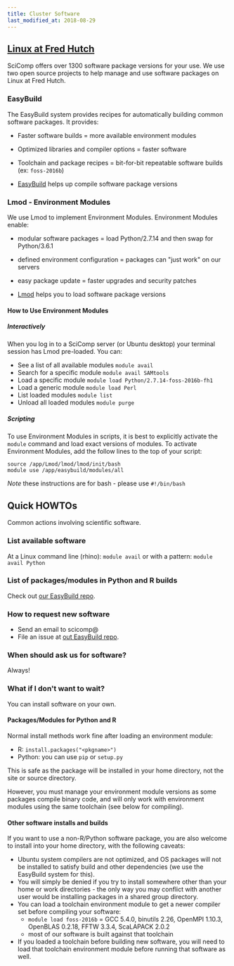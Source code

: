 ```yaml
---
title: Cluster Software
last_modified_at: 2018-08-29
---
```


## [Linux at Fred Hutch](http://sciwiki.fredhutch.org/computing/linux_linux101/)
<!--Brief description of Fred Hutch policies and choices around Linux.-->
SciComp offers over 1300 software package versions for your use.  We use two open source projects to help manage and use software packages on Linux at Fred Hutch.

### EasyBuild
The EasyBuild system provides recipes for automatically building common software packages. It provides:
- Faster software builds = more available environment modules
- Optimized libraries and compiler options = faster software
- Toolchain and package recipes = bit-for-bit repeatable software builds (ex: `foss-2016b`)

- [EasyBuild](https://easybuilders.github.io/easybuild/) helps up compile software package versions

### Lmod - Environment Modules
We use Lmod to implement Environment Modules. Environment Modules enable:
- modular software packages = load Python/2.7.14 and then swap for Python/3.6.1
- defined environment configuration = packages can "just work" on our servers
- easy package update = faster upgrades and security patches

- [Lmod](https://github.com/TACC/Lmod) helps you to load software package versions



#### How to Use Environment Modules
##### Interactively
When you log in to a SciComp server (or Ubuntu desktop) your terminal session has Lmod pre-loaded. You can:
- See a list of all available modules `module avail`
- Search for a specific module `module avail SAMtools`
- Load a specific module `module load Python/2.7.14-foss-2016b-fh1`
- Load a generic module `module load Perl`
- List loaded modules `module list`
- Unload all loaded modules `module purge`

##### Scripting
To use Environment Modules in scripts, it is best to explicitly activate the `module` command and load exact versions of modules. To activate Environment Modules, add the follow lines to the top of your script:
```
source /app/Lmod/lmod/lmod/init/bash
module use /app/easybuild/modules/all
```
*Note* these instructions are for bash - please use `#!/bin/bash`

## Quick HOWTOs
Common actions involving scientific software.

### List available software
At a Linux command line (rhino): `module avail` or with a pattern: `module avail Python`

### List of packages/modules in Python and R builds
Check out [our EasyBuild repo](https://fredhutch.github.io/easybuild-life-sciences).

### How to request new software
- Send an email to scicomp@
- File an issue at [out EasyBuild repo](https://fredhutch.github.io/easybuild-list-sciences).

### When should ask us for software?
Always!

### What if I don't want to wait?
You can install software on your own.

#### Packages/Modules for Python and R
Normal install methods work fine after loading an environment module:

- R: `install.packages("<pkgname>")`
- Python: you can use `pip` or `setup.py`

This is safe as the package will be installed in your home directory, not the site or source directory.

However, you must manage your environment module versions as some packages compile binary code, and will only work with environment modules using the same toolchain (see below for compiling).

#### Other software installs and builds
If you want to use a non-R/Python software package, you are also welcome to install into your home directory, with the following caveats:

- Ubuntu system compilers are not optimized, and OS packages will not be installed to satisfy build and other dependencies (we use the EasyBuild system for this).
- You will simply be denied if you try to install somewhere other than your home or work directories - the only way you may conflict with another user would be installing packages in a shared group directory.
- You can load a toolchain environment module to get a newer compiler set before compiling your software:
  - `module load foss-2016b` = GCC 5.4.0, binutils 2.26, OpenMPI 1.10.3, OpenBLAS 0.2.18, FFTW 3.3.4, ScaLAPACK 2.0.2
  - most of our software is built against that toolchain
- If you loaded a toolchain before building new software, you will need to load that toolchain environment module before running that software as well.
